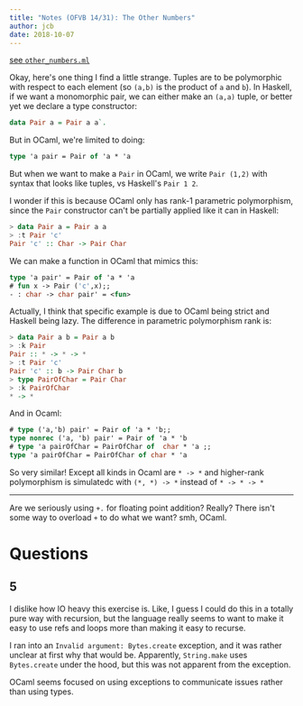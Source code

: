 ```yaml
---
title: "Notes (OFVB 14/31): The Other Numbers"
author: jcb
date: 2018-10-07
---
```


[see `other_numbers.ml`](https://github.com/johnchandlerburnham/ofvb/blob/master/14/other_numbers.ml)

Okay, here's one thing I find a little strange. Tuples are to be polymorphic
with respect to each element (so `(a,b)` is the product of `a` and `b`). In
Haskell, if we want a monomorphic pair, we can either make an `(a,a)`
tuple, or better yet we declare a type constructor:

```haskell
data Pair a = Pair a a`.
```

But in OCaml, we're limited to doing:

```ocaml
type 'a pair = Pair of 'a * 'a
```

But when we want to make a `Pair` in OCaml, we write `Pair (1,2)` with syntax
that looks like tuples, vs Haskell's `Pair 1 2`.

I wonder if this is because OCaml only has rank-1 parametric polymorphism, since
the `Pair` constructor can't be partially applied like it can in Haskell:

```haskell
> data Pair a = Pair a a
> :t Pair 'c'
Pair 'c' :: Char -> Pair Char
```

We can make a function in OCaml that mimics this:

```ocaml
type 'a pair' = Pair of 'a * 'a
# fun x -> Pair ('c',x);;
- : char -> char pair' = <fun>
```

Actually, I think that specific example is due to OCaml being strict and Haskell
being lazy. The difference in parametric polymorphism rank is:

```haskell
> data Pair a b = Pair a b
> :k Pair
Pair :: * -> * -> *
> :t Pair 'c'
Pair 'c' :: b -> Pair Char b
> type PairOfChar = Pair Char
> :k PairOfChar
* -> *
```

And in Ocaml:

```ocaml
# type ('a,'b) pair' = Pair of 'a * 'b;;
type nonrec ('a, 'b) pair' = Pair of 'a * 'b
# type 'a pairOfChar = PairOfChar of  char * 'a ;;
type 'a pairOfChar = PairOfChar of char * 'a
```

So very similar! Except all kinds in Ocaml are `* -> *` and higher-rank
polymorphism is simulatedc with `(*, *) -> *` instead of `* -> * -> *`

---

Are we seriously using `+.` for floating point addition? Really? There isn't
some way to overload `+` to do what we want? smh, OCaml.

# Questions

## 5

I dislike how IO heavy this exercise is. Like, I guess I could do this in a
totally pure way with recursion, but the language really seems to want to make
it easy to use refs and loops more than making it easy to recurse.

I ran into an `Invalid argument: Bytes.create` exception, and it was rather
unclear at first why that would be.  Apparently, `String.make` uses
`Bytes.create` under the hood, but this was not apparent from the exception.

OCaml seems focused on using exceptions to communicate issues rather than using
types.


